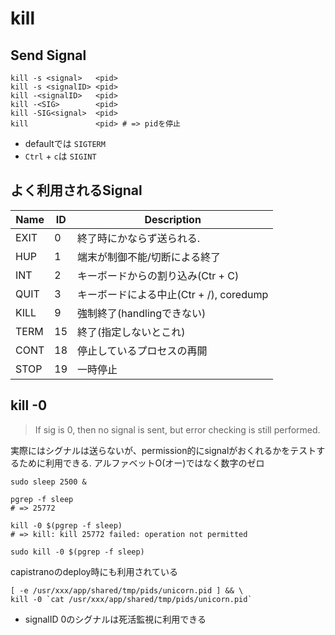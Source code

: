 # kill

## Send Signal
```shell
kill -s <signal>   <pid>
kill -s <signalID> <pid>
kill -<signalID>   <pid>
kill -<SIG>        <pid>
kill -SIG<signal>  <pid>
kill               <pid> # => pidを停止
```

* defaultでは `SIGTERM`
* `Ctrl` + `c`は `SIGINT`


## よく利用されるSignal

| Name | ID  | Description                   |
|------|-----|-------------------------------|
| EXIT | 0   | 終了時にかならず送られる.                 |
| HUP  | 1   | 端末が制御不能/切断による終了               |
| INT  | 2   | キーボードからの割り込み(Ctr + C)         |
| QUIT | 3   | キーボードによる中止(Ctr + /), coredump |
| KILL | 9   | 強制終了(handlingできない)            |
| TERM | 15  | 終了(指定しないとこれ)                  |
| CONT | 18  | 停止しているプロセスの再開                 |
| STOP | 19  | 一時停止                          |


## kill -0

> If sig is 0, then no signal is sent, but error checking is still performed.

実際にはシグナルは送らないが、permission的にsignalがおくれるかをテストするために利用できる.
アルファベットO(オー)ではなく数字のゼロ

```shell
sudo sleep 2500 &

pgrep -f sleep
# => 25772

kill -0 $(pgrep -f sleep)
# => kill: kill 25772 failed: operation not permitted

sudo kill -0 $(pgrep -f sleep)
```


capistranoのdeploy時にも利用されている

```shell
[ -e /usr/xxx/app/shared/tmp/pids/unicorn.pid ] && \
kill -0 `cat /usr/xxx/app/shared/tmp/pids/unicorn.pid`
```

* signalID 0のシグナルは死活監視に利用できる
